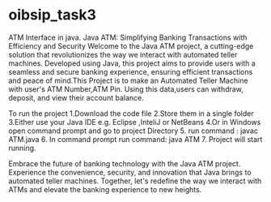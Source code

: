 # oibsip_task3
ATM Interface in java.
Java ATM: Simplifying Banking Transactions with Efficiency and Security
Welcome to the Java ATM project, a cutting-edge solution that revolutionizes the way we interact with automated teller machines. Developed using Java, this project aims to provide users with a seamless and secure banking experience, ensuring efficient transactions and peace of mind.This Project is to make an Automated Teller Machine with user's ATM Number,ATM Pin. Using this data,users can withdraw, deposit, and view their account balance.

To run the project
1.Download the code file
2.Store them in a single folder
3.Either use your Java IDE e.g. Eclipse ,InteliJ or NetBeans
4.Or in Windows open command prompt and go to project Directory
5. run command : javac ATM.java
6. In command prompt run command: java ATM
7. Project will start running.

Embrace the future of banking technology with the Java ATM project. Experience the convenience, security, and innovation that Java brings to automated teller machines. Together, let's redefine the way we interact with ATMs and elevate the banking experience to new heights.
